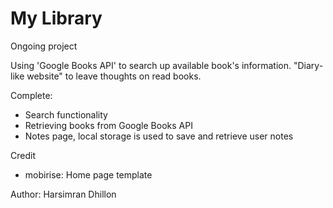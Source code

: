 # My Library
Ongoing project


Using 'Google Books API' to search up available book's information.
"Diary-like website" to leave thoughts on read books. 

Complete:
- Search functionality
- Retrieving books from Google Books API
- Notes page, local storage is used to save and retrieve user notes

Credit
- mobirise: Home page template

Author: Harsimran Dhillon
